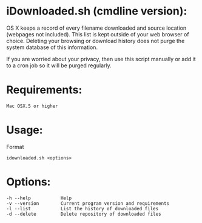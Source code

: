 iDownloaded.sh (cmdline version):
=====
OS X keeps a record of every filename downloaded and source location (webpages not included). This list is kept outside of your web browser of choice. Deleting your browsing or download history does not purge the system database of this information. 

If you are worried about your privacy, then use this script manually or add it to a cron job so it will be purged regularly.


Requirements:
=====
    Mac OSX.5 or higher
    
Usage: 
=====
Format

    idownloaded.sh <options>

Options:
=====
    -h --help           Help
    -v --version        Current program version and requirements
    -l --list           List the history of downloaded files
    -d --delete         Delete repository of downloaded files

